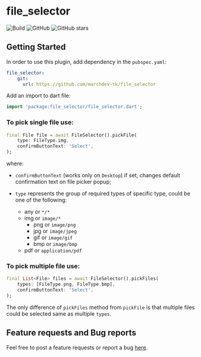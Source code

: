 # file_selector

![Build](https://github.com/marchdev-tk/file_selector/workflows/build/badge.svg)
![GitHub](https://img.shields.io/github/license/marchdev-tk/file_selector)
![GitHub stars](https://img.shields.io/github/stars/marchdev-tk/file_selector?style=social)

## Getting Started

In order to use this plugin, add dependency in the `pubspec.yaml`:

```yaml
file_selector:
    git:
      url: https://github.com/marchdev-tk/file_selector
```

Add an import to dart file:

```dart
import 'package:file_selector/file_selector.dart';
```

### To pick single file use:

```dart
final File file = await FileSelector().pickFile(
    type: FileType.img,
    confirmButtonText: 'Select',
);
```

where: 

* `confirmButtonText` (works only on `Desktop`) if set, changes default confirmation text on file picker popup;

* `type` represents the group of required types of specific type, could be one of the following:
    * any or `*/*`
    * img or `image/*`
        * png or `image/png`
        * jpg or `image/jpeg`
        * gif or `image/gif`
        * bmp or `image/bmp`
    * pdf or `application/pdf`

### To pick multiple file use:

```dart
final List<File> files = await FileSelector().pickFiles(
    types: [FileType.png, FileType.bmp],
    confirmButtonText: 'Select',
);
```

The only difference of `pickFiles` method from `pickFile` is that multiple files could be selected same as multiple `types`.

## Feature requests and Bug reports

Feel free to post a feature requests or report a bug [here](https://github.com/marchdev-tk/file_selector/issues).
